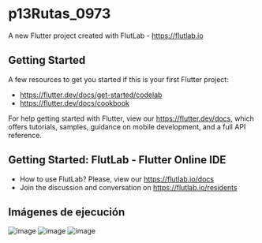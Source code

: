 # p13Rutas_0973

A new Flutter project created with FlutLab - https://flutlab.io

## Getting Started

A few resources to get you started if this is your first Flutter project:

- https://flutter.dev/docs/get-started/codelab
- https://flutter.dev/docs/cookbook

For help getting started with Flutter, view our
https://flutter.dev/docs, which offers tutorials,
samples, guidance on mobile development, and a full API reference.

## Getting Started: FlutLab - Flutter Online IDE

- How to use FlutLab? Please, view our https://flutlab.io/docs
- Join the discussion and conversation on https://flutlab.io/residents

## Imágenes de ejecución
![image](https://github.com/nkmserrano/Rutas-6J-0973/assets/143548150/afb5ecd9-68e2-4f3c-89fc-c318f16747f3)
![image](https://github.com/nkmserrano/Rutas-6J-0973/assets/143548150/4047d607-24bb-4e86-97c1-26f17ca6f073)
![image](https://github.com/nkmserrano/Rutas-6J-0973/assets/143548150/d416b28c-b45c-4204-8cb6-6f2fda6cbe5e)


